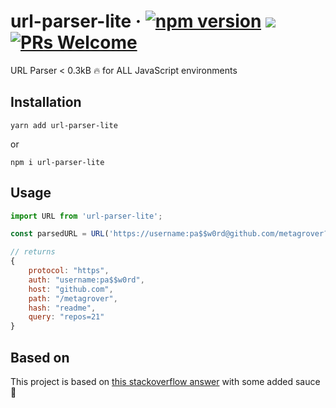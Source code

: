 # url-parser-lite &middot; [![npm version](https://badge.fury.io/js/url-parser-lite.svg)](https://badge.fury.io/js/url-parser-lite) [![](https://img.shields.io/badge/license-MIT-blue.svg)](https://github.com/metagrover/url-parser-lite/blob/master/LICENSE) [![PRs Welcome](https://img.shields.io/badge/PRs-welcome-brightgreen.svg)]()



URL Parser < 0.3kB :fire: for ALL JavaScript environments

## Installation

```
yarn add url-parser-lite
```

or 

```
npm i url-parser-lite
```

## Usage

```js
import URL from 'url-parser-lite';

const parsedURL = URL('https://username:pa$$w0rd@github.com/metagrover?repos=21#readme');

// returns
{
    protocol: "https",
    auth: "username:pa$$w0rd",
    host: "github.com",
    path: "/metagrover",
    hash: "readme",
    query: "repos=21"
}
```

## Based on

This project is based on [this stackoverflow answer](https://stackoverflow.com/a/6168286/5010845) with some added sauce :lollipop:
